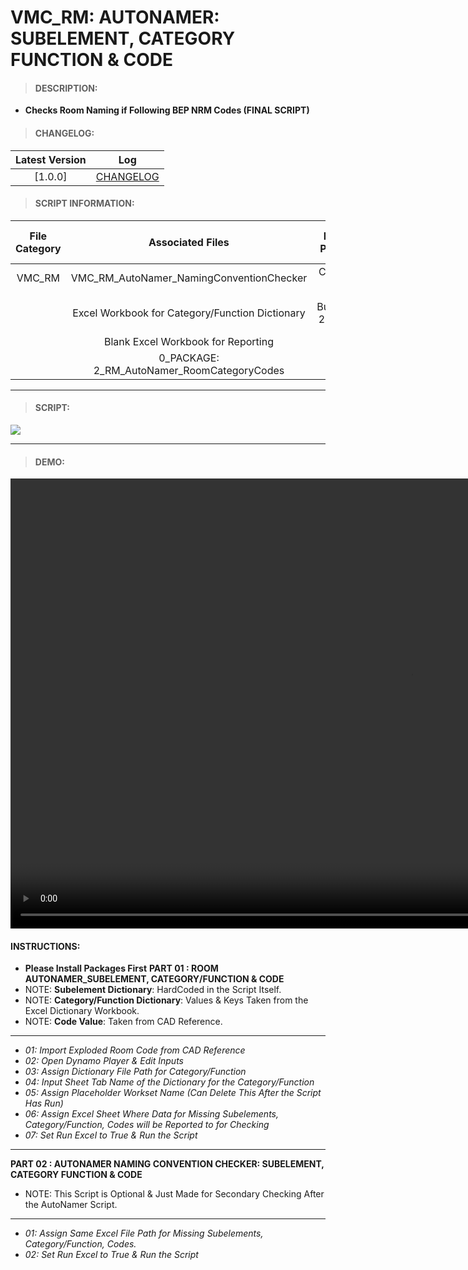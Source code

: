 # VMC_RM: AUTONAMER: SUBELEMENT, CATEGORY FUNCTION & CODE

> #### DESCRIPTION: 
- **Checks Room Naming if Following BEP NRM Codes (FINAL SCRIPT)**

> #### CHANGELOG:

| Latest Version | Log |
| :-------: | :----: | 
|[1.0.0] | [CHANGELOG](/_scripts/_project/263_VMC/ROOMS/changelog/VMC_RM_AutoNamer_SubElement%20%26%20CategoryFunction.md) |

> #### SCRIPT INFORMATION: 

| File Category| Associated Files | Dynamo Packages | Custom Packages | Dynamo Player Package | Revit Version | Author | Modified By | File Name & Location
| :-------: | :----: | :---: | :---: | :---: | :---: | :---: | :---: | :---:
| VMC_RM | VMC_RM_AutoNamer_NamingConventionChecker | Clockwork 1.34.0 |  | | Revit 2021.1 | Cathrine Macabuhay | | VMC_RM_AutoNamer_SubElement & CategoryFunction
| | Excel Workbook for Category/Function Dictionary| BumbleBee 2021.25.3 | | | | | | (https://bimcapcom.sharepoint.com/:f:/s/BCP-Main/EtmeCVBVJRBDjXd4mcTyzAgBacqay7ie-Pv6y3dg9bDQ5w?e=GI3Hdf)
| | Blank Excel Workbook for Reporting |
| | 0_PACKAGE: 2_RM_AutoNamer_RoomCategoryCodes |

----------------------------------------------------------------
> #### SCRIPT: 
<img src="./_scripts/_project/263_VMC/ROOMS/images/VMC_RM_AutoNamer_SubElement & CategoryFunction.png">


------------------------------------------------------------------------------

> #### DEMO: 
<video width="1280" height="720" controls>
 <source src="./_scripts/_project/263_VMC/ROOMS/demo/VMC_RM_AutoNamer_SubElement%20%26%20CategoryFunction.mp4" type="video/mp4">
</video>

#### INSTRUCTIONS: 
- **Please Install Packages First**
**PART 01 : ROOM AUTONAMER_SUBELEMENT, CATEGORY/FUNCTION & CODE**
- NOTE: **Subelement Dictionary**: HardCoded in the Script Itself.
- NOTE: **Category/Function Dictionary**: Values & Keys Taken from the Excel Dictionary Workbook.
- NOTE: **Code Value**: Taken from CAD Reference.
------------------------------------------------------------------------------
- *01: Import Exploded Room Code from CAD Reference*
- *02: Open Dynamo Player & Edit Inputs*
- *03: Assign Dictionary File Path for Category/Function*
- *04: Input Sheet Tab Name of the Dictionary for the Category/Function*
- *05: Assign Placeholder Workset Name (Can Delete This After the Script Has Run)*
- *06: Assign Excel Sheet Where Data for Missing Subelements, Category/Function, Codes will be Reported to for Checking*
- *07: Set Run Excel to True & Run the Script*
------------------------------------------------------------------------------
**PART 02 : AUTONAMER NAMING CONVENTION CHECKER: SUBELEMENT, CATEGORY FUNCTION & CODE**
- NOTE: This Script is Optional & Just Made for Secondary Checking After the AutoNamer Script.
------------------------------------------------------------------------------
- *01: Assign Same Excel File Path for Missing Subelements, Category/Function, Codes.*
- *02: Set Run Excel to True & Run the Script*